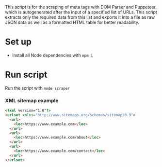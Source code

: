 This script is for the scraping of meta tags with DOM Parser and Puppeteer, which is autogenerated after the input of a specified list of URLs. This script extracts only the required data from this list and exports it into a file as raw JSON data as well as a formatted HTML table for better readability.

# Set up

- Install all Node dependencies with `npm i`

# Run script

Run the script with `node scraper`

### XML sitemap example

```html
<?xml version="1.0"?>
<urlset xmlns="http://www.sitemaps.org/schemas/sitemap/0.9">
  <url>
    <loc>https://www.example.com</loc>
  </url>
  <url>
    <loc>https://www.example.com/about</loc>
  </url>
  <url>
    <loc>https://www.example.com/contact</loc>
  </url>
</urlset>
```
